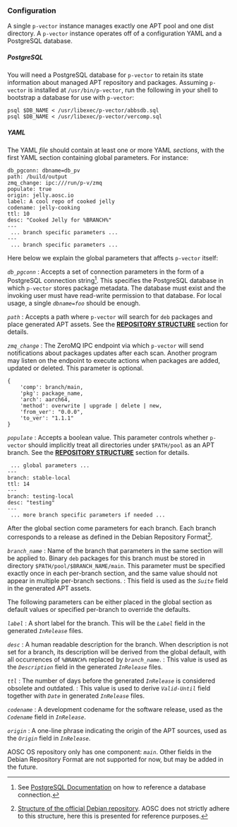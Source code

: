 ### Configuration

A single `p-vector` instance manages exactly one APT pool and one dist directory. A `p-vector` instance operates off of a configuration YAML and a PostgreSQL database.

##### PostgreSQL

You will need a PostgreSQL database for `p-vector` to retain its state information about managed APT repository and packages. Assuming `p-vector` is installed at `/usr/bin/p-vector`, run the following in your shell to bootstrap a database for use with `p-vector`:

```{caption="Bootstrapping database"}
psql $DB_NAME < /usr/libexec/p-vector/abbsdb.sql
psql $DB_NAME < /usr/libexec/p-vector/vercomp.sql
```

##### YAML

The YAML _file_ should contain at least one or more YAML _sections_, with the first YAML section containing global parameters. For instance:

```{caption="Configuration file: Global section"}
db_pgconn: dbname=db_pv
path: /build/output
zmq_change: ipc:///run/p-v/zmq
populate: true
origin: jelly.aosc.io
label: A cool repo of cooked jelly
codename: jelly-cooking
ttl: 10
desc: "Cooked Jelly for %BRANCH%"
---
 ... branch specific parameters ...
---
 ... branch specific parameters ...
```

Here below we explain the global parameters that affects `p-vector` itself:

*`db_pgconn`*
:   Accepts a set of connection parameters in the form of a PostgreSQL connection string[^connstring]. This specifies the PostgreSQL database in which `p-vector` stores package metadata. The database must exist and the invoking user must have read-write permission to that database. For local usage, a single _`dbname=foo`_ should be enough.

[^connstring]: See [PostgreSQL Documentation](https://www.postgresql.org/docs/current/libpq-connect.html#LIBPQ-CONNSTRING) on how to reference a database connection.

*`path`*
:   Accepts a path where `p-vector` will search for `deb` packages and place generated APT assets. See the **[REPOSITORY STRUCTURE](#repository-structure)** section for details.

*`zmq_change`*
:   The ZeroMQ IPC endpoint via which `p-vector` will send notifications about packages updates after each scan. Another program may listen on the endpoint to execute actions when packages are added, updated or deleted. This parameter is optional.

```{caption="ZeroMQ IPC Format"}
{
	'comp': branch/main,
	'pkg': package_name,
	'arch': aarch64,
	'method': overwrite | upgrade | delete | new,
	'from_ver': "0.0.0",
	'to_ver': "1.1.1"
}
```

*`populate`*
:   Accepts a boolean value. This parameter controls whether `p-vector` should implicitly treat all directories under `$PATH/pool` as an APT branch. See the **[REPOSITORY STRUCTURE](#repository-structure)** section for details.

```{caption="Configuration file: Per-branch sections"}
 ... global parameters ...
---
branch: stable-local
ttl: 14
---
branch: testing-local
desc: "testing"
---
 ... more branch specific parameters if needed ...
```
After the global section come parameters for each branch. Each branch corresponds to a release as defined in the Debian Repository Format[^deb].

*`branch_name`*
:   Name of the branch that parameters in the same section will be applied to. Binary `deb` packages for this branch must be stored in directory `$PATH/pool/$BRANCH_NAME/main`. This parameter must be specified exactly once in each per-branch section, and the same value should not appear in multiple per-branch sections.
:   This field is used as the _`Suite`_ field in the generated APT assets.

The following parameters can be either placed in the global section as default values or specified per-branch to override the defaults.

*`label`*
:   A short label for the branch. This will be the _`Label`_ field in the generated _`InRelease`_ files.

*`desc`*
:   A human readable description for the branch. When description is not set for a branch, its description will be derived from the global default, with all occurrences of _`%BRANCH%`_ replaced by _`branch_name`_.
:   This value is used as the _`Description`_ field in the generated _`InRelease`_ files.

*`ttl`*
:   The number of days before the generated _`InRelease`_ is considered obsolete and outdated.
:   This value is used to derive _`Valid-Until`_ field together with _`Date`_ in generated _`InRelease`_ files.

*`codename`*
:   A development codename for the software release, used as the _`Codename`_ field in _`InRelease`_.

*`origin`*
:   A one-line phrase indicating the origin of the APT sources, used as the _`Origin`_ field in _`InRelease`_.

AOSC OS repository only has one component: _`main`_. Other fields in the Debian Repository Format are not supported for now, but may be added in the future.

[^deb]: [Structure of the official Debian repository](https://wiki.debian.org/DebianRepository/Format). AOSC does not strictly adhere to this structure, here this is presented for reference purposes. 
